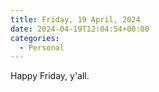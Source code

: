 ```yaml
---
title: Friday, 19 April, 2024
date: 2024-04-19T12:04:54+00:00
categories:
  - Personal
---
```


Happy Friday, y'all.
